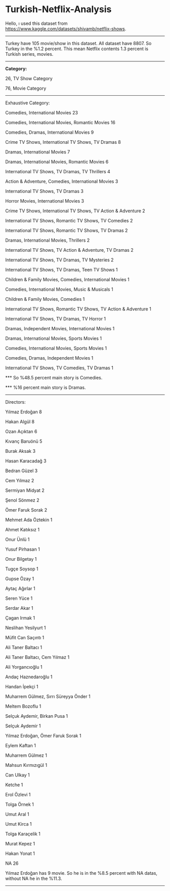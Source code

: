 # Turkish-Netflix-Analysis

Hello, ı used this dataset from https://www.kaggle.com/datasets/shivamb/netflix-shows.

***********************************************************************************************************************************************************

Turkey have 105 movie/show in this dataset. All dataset have 8807. So Turkey in the %1.2 percent. This mean Netflix contents 1.3 percent is Turkish series, movies.

-------------------------------------------------------------------

**Category:** 

26, TV Show Category

76, Movie Category

-------------------------------------------------------------------

Exhaustive Category:

Comedies, International Movies                                      23

Comedies, International Movies, Romantic Movies                     16

Comedies, Dramas, International Movies                               9

Crime TV Shows, International TV Shows, TV Dramas                    8

Dramas, International Movies                                         7

Dramas, International Movies, Romantic Movies                        6

International TV Shows, TV Dramas, TV Thrillers                      4

Action & Adventure, Comedies, International Movies                   3

International TV Shows, TV Dramas                                    3

Horror Movies, International Movies                                  3

Crime TV Shows, International TV Shows, TV Action & Adventure        2

International TV Shows, Romantic TV Shows, TV Comedies               2

International TV Shows, Romantic TV Shows, TV Dramas                 2

Dramas, International Movies, Thrillers                              2

International TV Shows, TV Action & Adventure, TV Dramas             2

International TV Shows, TV Dramas, TV Mysteries                      2

International TV Shows, TV Dramas, Teen TV Shows                     1

Children & Family Movies, Comedies, International Movies             1

Comedies, International Movies, Music & Musicals                     1

Children & Family Movies, Comedies                                   1

International TV Shows, Romantic TV Shows, TV Action & Adventure     1

International TV Shows, TV Dramas, TV Horror                         1

Dramas, Independent Movies, International Movies                     1

Dramas, International Movies, Sports Movies                          1

Comedies, International Movies, Sports Movies                        1

Comedies, Dramas, Independent Movies                                 1

International TV Shows, TV Comedies, TV Dramas                       1

*** So %48.5 percent main story is Comedies.

*** %16 percent main story is Dramas.

-------------------------------------------------------------------

Directors:

Yılmaz Erdoğan                          8

Hakan Algül                             8

Ozan Açıktan                            6

Kıvanç Baruönü                          5

Burak Aksak                             3

Hasan Karacadağ                         3

Bedran Güzel                            3

Cem Yılmaz                              2

Sermiyan Midyat                         2

Şenol Sönmez                            2

Ömer Faruk Sorak                        2

Mehmet Ada Öztekin                      1

Ahmet Katıksız                          1

Onur Ünlü                               1

Yusuf Pirhasan                          1

Onur Bilgetay                           1

Tugçe Soysop                            1

Gupse Özay                              1

Aytaç Ağırlar                           1

Seren Yüce                              1

Serdar Akar                             1

Çagan Irmak                             1

Neslihan Yesilyurt                      1

Müfit Can Saçıntı                       1

Ali Taner Baltacı                       1

Ali Taner Baltacı, Cem Yılmaz           1

Ali Yorgancıoğlu                        1

Andaç Haznedaroğlu                      1

Handan İpekçi                           1

Muharrem Gülmez, Sırrı Süreyya Önder    1

Meltem Bozoflu                          1

Selçuk Aydemir, Birkan Pusa             1

Selçuk Aydemir                          1

Yılmaz Erdoğan, Ömer Faruk Sorak        1

Eylem Kaftan                            1

Muharrem Gülmez                         1

Mahsun Kırmızıgül                       1

Can Ulkay                               1

Ketche                                  1

Erol Özlevi                             1

Tolga Örnek                             1

Umut Aral                               1

Umut Kirca                              1

Tolga Karaçelik                         1

Murat Kepez                             1

Hakan Yonat                             1

NA                                      26

Yılmaz Erdoğan has 9 movie. So he is in the %8.5 percent with NA datas, without NA he in the %11.3.


***********************************************************************************************************************************************************
